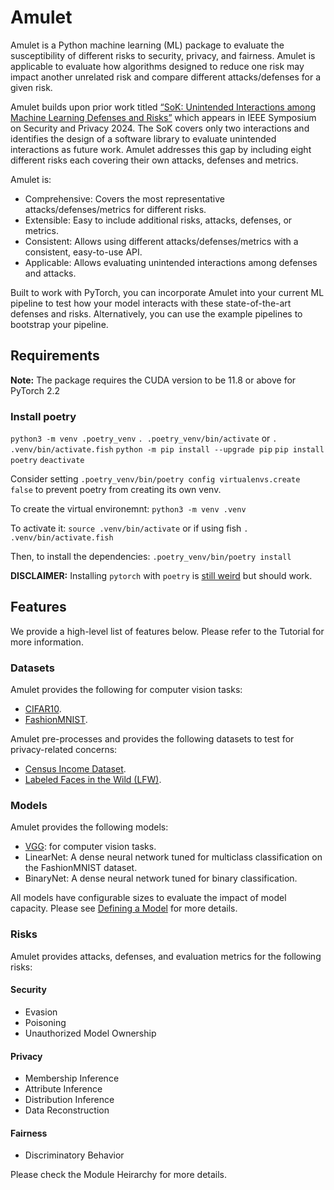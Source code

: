 # Amulet
Amulet is a Python machine learning (ML) package to evaluate the susceptibility of different risks to security, privacy, and fairness. Amulet is applicable to evaluate how algorithms designed to reduce one risk may impact another unrelated risk and compare different attacks/defenses for a given risk.

Amulet builds upon prior work titled [“SoK: Unintended Interactions among Machine Learning Defenses and Risks”](https://arxiv.org/abs/2312.04542) which appears in IEEE Symposium on Security and Privacy 2024. The SoK covers only two interactions and identifies the design of a software library to evaluate unintended interactions as future work. Amulet addresses this gap by including eight different risks each covering their own attacks, defenses and metrics.

Amulet is:
- Comprehensive: Covers the most representative attacks/defenses/metrics for different risks.
- Extensible: Easy to include additional risks, attacks, defenses, or metrics.
- Consistent: Allows using different attacks/defenses/metrics with a consistent, easy-to-use API.
- Applicable: Allows evaluating unintended interactions among defenses and attacks.


Built to work with PyTorch, you can incorporate Amulet into your current ML pipeline to test how your model interacts with these state-of-the-art defenses and risks. Alternatively, you can use the example pipelines to bootstrap your pipeline.


## Requirements

**Note:** The package requires the CUDA version to be 11.8 or above for PyTorch 2.2

### Install poetry

`python3 -m venv .poetry_venv`
`. .poetry_venv/bin/activate` or `. .venv/bin/activate.fish`
`python -m pip install --upgrade pip`
`pip install poetry`
`deactivate`

Consider setting `.poetry_venv/bin/poetry config virtualenvs.create false` to prevent poetry from creating its own venv.

To create the virtual environemnt:
`python3 -m venv .venv`

To activate it:
`source .venv/bin/activate` or if using fish `. .venv/bin/activate.fish`

Then, to install the dependencies:
`.poetry_venv/bin/poetry install`

**DISCLAIMER:** Installing `pytorch` with `poetry` is [still weird](https://github.com/python-poetry/poetry/blob/main/docs/repositories.md#explicit-package-sources) but should work.

## Features

We provide a high-level list of features below. Please refer to the Tutorial for more information.

### Datasets
Amulet provides the following for computer vision tasks:
- [CIFAR10](https://pytorch.org/vision/main/generated/torchvision.datasets.CIFAR10.html).
- [FashionMNIST](https://pytorch.org/vision/stable/generated/torchvision.datasets.FashionMNIST.html).

Amulet pre-processes and provides the following datasets to test for privacy-related concerns:
- [Census Income Dataset](https://archive.ics.uci.edu/dataset/20/census+income).
- [Labeled Faces in the Wild (LFW)](https://scikit-learn.org/stable/modules/generated/sklearn.datasets.fetch_lfw_people.html).

### Models
Amulet provides the following models:
- [VGG](https://viso.ai/deep-learning/vgg-very-deep-convolutional-networks/): for computer vision tasks.
- LinearNet: A dense neural network tuned for multiclass classification on the FashionMNIST dataset.
- BinaryNet: A dense neural network tuned for binary classification.

All models have configurable sizes to evaluate the impact of model capacity. Please see [Defining a Model]() for more details.

### Risks
Amulet provides attacks, defenses, and evaluation metrics for the following risks:
#### Security
- Evasion
- Poisoning
- Unauthorized Model Ownership

#### Privacy
- Membership Inference
- Attribute Inference
- Distribution Inference
- Data Reconstruction

#### Fairness
- Discriminatory Behavior

Please check the Module Heirarchy for more details.

